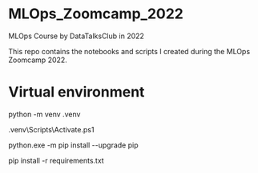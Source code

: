 # MLOps_Zoomcamp_2022
MLOps Course by DataTalksClub in 2022

This repo contains the notebooks and scripts I created during the MLOps Zoomcamp 2022.


# Virtual environment

python -m venv .venv

.venv\Scripts\Activate.ps1

python.exe -m pip install --upgrade pip

pip install -r requirements.txt
